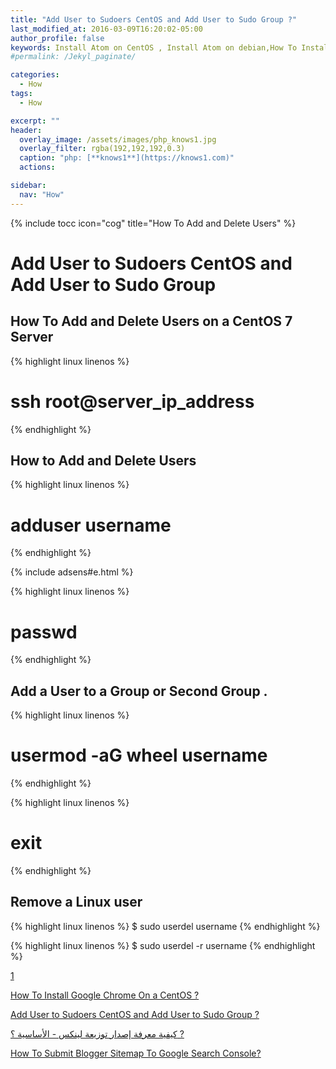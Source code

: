```yaml
---
title: "Add User to Sudoers CentOS and Add User to Sudo Group ?"
last_modified_at: 2016-03-09T16:20:02-05:00
author_profile: false
keywords: Install Atom on CentOS , Install Atom on debian,How To Install Google Chrome On a CentOS ?,Add User to Sudoers CentOS and Add User to Sudo Group,
#permalink: /Jekyl_paginate/

categories:
  - How
tags:
  - How

excerpt: ""
header:
  overlay_image: /assets/images/php_knows1.jpg
  overlay_filter: rgba(192,192,192,0.3)
  caption: "php: [**knows1**](https://knows1.com)"
  actions:

sidebar:
  nav: "How"
---
```

{% include tocc icon="cog" title="How To Add and Delete Users" %}


# Add User to Sudoers CentOS and Add User to Sudo Group

## How To Add and Delete Users on a CentOS 7 Server

{% highlight linux linenos %}
# ssh root@server_ip_address
{% endhighlight %}

## How to Add and Delete Users

{% highlight linux linenos %}
# adduser username
{% endhighlight %}

{% include adsens#e.html %}

{% highlight linux linenos %}
# passwd
{% endhighlight %}

## Add a User to a Group or Second Group .

{% highlight linux linenos %}
# usermod -aG wheel username
{% endhighlight %}

{% highlight linux linenos %}
# exit
{% endhighlight %}
## Remove a Linux user



{% highlight linux linenos %}
$ sudo userdel username
{% endhighlight %}

{% highlight linux linenos %}
$ sudo userdel -r username
{% endhighlight %}

[1](https://fragen.knows1.com/tags/#how)

[How To Install Google Chrome On a CentOS ?](https://fragen.knows1.com/how/To-Install-Google-Chrome-On-a-CentOS/)

[Add User to Sudoers CentOS and Add User to Sudo Group ?](https://fragen.knows1.com/how/To-Add-User-to-Sudoers-CentOS-and-Add-User-to-Sudo-Group/)

[كيفية معرفة إصدار توزيعة لينكس - الأساسية ؟ ?](https://fragen.knows1.com/how/%D9%83%D9%8A%D9%81%D9%8A%D8%A9-%D9%85%D8%B9%D8%B1%D9%81%D8%A9-%D8%A5%D8%B5%D8%AF%D8%A7%D8%B1-%D8%AA%D9%88%D8%B2%D9%8A%D8%B9%D8%A9-linux-%D8%A7%D9%84%D8%A3%D8%B3%D8%A7%D8%B3%D9%8A%D8%A9/)

[How To Submit Blogger Sitemap To Google Search Console?](https://fragen.knows1.com/how/How-To-Submit-Blogger-Sitemap-To-Google-Search-Console/)
